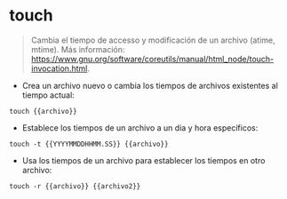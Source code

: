 # touch

> Cambia el tiempo de accesso y modificación de un archivo (atime, mtime).
> Más información: <https://www.gnu.org/software/coreutils/manual/html_node/touch-invocation.html>.

- Crea un archivo nuevo o cambia los tiempos de archivos existentes al tiempo actual:

`touch {{archivo}}`

- Establece los tiempos de un archivo a un dia y hora específicos:

`touch -t {{YYYYMMDDHHMM.SS}} {{archivo}}`

- Usa los tiempos de un archivo para establecer los tiempos en otro archivo:

`touch -r {{archivo}} {{archivo2}}`
